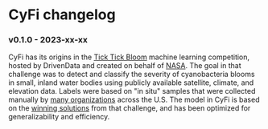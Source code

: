 # CyFi changelog

### v0.1.0 - 2023-xx-xx

CyFi has its origins in the [Tick Tick Bloom](https://www.drivendata.org/competitions/143/tick-tick-bloom/) machine learning competition, hosted by DrivenData and created on behalf of [NASA](https://www.nasa.gov/). The goal in that challenge was to detect and classify the severity of cyanobacteria blooms in small, inland water bodies using publicly available satellite, climate, and elevation data. Labels were based on "in situ" samples that were collected manually by [many organizations](https://www.drivendata.org/competitions/143/tick-tick-bloom/page/651/#about-the-project-team) across the U.S. The model in CyFi is based on the [winning solutions](https://github.com/drivendataorg/tick-tick-bloom) from that challenge, and has been optimized for generalizability and efficiency.
